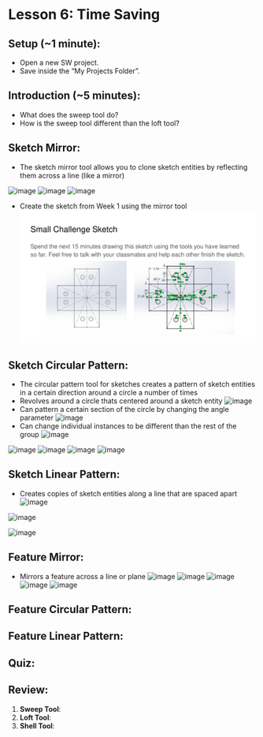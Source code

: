 # Lesson 6: Time Saving 

## Setup (~1 minute):
- Open a new SW project.
- Save inside the “My Projects Folder”.

## Introduction (~5 minutes):
- What does the sweep tool do?
- How is the sweep tool different than the loft tool?

## Sketch Mirror:
- The sketch mirror tool allows you to clone sketch entities by reflecting them across a line (like a mirror)

![image](https://github.com/user-attachments/assets/43dc901d-7cde-49b9-b386-e77c4c653560)
![image](https://github.com/user-attachments/assets/96f548ed-b111-4a49-ae1c-34293ffbe66e)
![image](https://github.com/user-attachments/assets/6037a020-0728-49f8-8b2a-743ba468120e)

- Create the sketch from Week 1 using the mirror tool 
![SW Advanced CAD Curriculum 1-1](../images/SW%20Advanced%20CAD%20Curriculumn%202-10.png)

## Sketch Circular Pattern:
- The circular pattern tool for sketches creates a pattern of sketch entities in a certain direction around a circle a number of times
- Revolves around a circle thats centered around a sketch entity
![image](https://github.com/user-attachments/assets/27853b4d-9fb4-4c34-8276-d2bcd5a8c1de)
- Can pattern a certain section of the circle by changing the angle parameter
![image](https://github.com/user-attachments/assets/35d3d61c-2259-4e2d-85ed-9bd5e39607ab)
- Can change individual instances to be different than the rest of the group 
![image](https://github.com/user-attachments/assets/f2612e48-2eaa-4965-971c-8f7cd4a4400c)

![image](https://github.com/user-attachments/assets/bc3267cf-5300-41ea-9b8b-c3a738f06908)
![image](https://github.com/user-attachments/assets/bbc850f4-38c9-4993-980e-b684c51b0710)
![image](https://github.com/user-attachments/assets/72987c5f-84e1-4391-bdb7-253a414f2d4e)
![image](https://github.com/user-attachments/assets/4f704366-a6bd-4132-9a6b-ac13edc2c7ba)

## Sketch Linear Pattern:
- Creates copies of sketch entities along a line that are spaced apart 
![image](https://github.com/user-attachments/assets/46d8b280-975c-4123-99b4-7746448e4339)

![image](https://github.com/user-attachments/assets/be9fd5c4-ef30-4183-995f-ff45256e20ca)

![image](https://github.com/user-attachments/assets/3554c3cc-36c4-4dc1-b66f-ae867a913103)

## Feature Mirror:
- Mirrors a feature across a line or plane
![image](https://github.com/user-attachments/assets/a752b927-04fb-4426-bcbd-083d87155844)
![image](https://github.com/user-attachments/assets/6e3c9aee-d556-41eb-9585-8498b9b0a6a9)
![image](https://github.com/user-attachments/assets/115772c6-8edd-45d5-b777-3a0fb15c1434)
![image](https://github.com/user-attachments/assets/548fd972-40cf-4bf4-8005-08c7532cc2ee)
![image](https://github.com/user-attachments/assets/70679727-c0aa-4311-8296-2fca99ce7fa4)

## Feature Circular Pattern:

## Feature Linear Pattern:

## Quiz:

## Review:
1. **Sweep Tool**:
2. **Loft Tool**:
3. **Shell Tool**:




